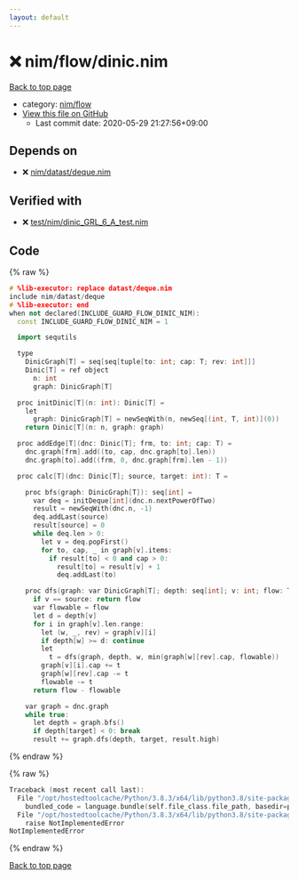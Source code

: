 ```yaml
---
layout: default
---
```


<!-- mathjax config similar to math.stackexchange -->
<script type="text/javascript" async
  src="https://cdnjs.cloudflare.com/ajax/libs/mathjax/2.7.5/MathJax.js?config=TeX-MML-AM_CHTML">
</script>
<script type="text/x-mathjax-config">
  MathJax.Hub.Config({
    TeX: { equationNumbers: { autoNumber: "AMS" }},
    tex2jax: {
      inlineMath: [ ['$','$'] ],
      processEscapes: true
    },
    "HTML-CSS": { matchFontHeight: false },
    displayAlign: "left",
    displayIndent: "2em"
  });
</script>

<script type="text/javascript" src="https://cdnjs.cloudflare.com/ajax/libs/jquery/3.4.1/jquery.min.js"></script>
<script src="https://cdn.jsdelivr.net/npm/jquery-balloon-js@1.1.2/jquery.balloon.min.js" integrity="sha256-ZEYs9VrgAeNuPvs15E39OsyOJaIkXEEt10fzxJ20+2I=" crossorigin="anonymous"></script>
<script type="text/javascript" src="../../../assets/js/copy-button.js"></script>
<link rel="stylesheet" href="../../../assets/css/copy-button.css" />


# :x: nim/flow/dinic.nim

<a href="../../../index.html">Back to top page</a>

* category: <a href="../../../index.html#49819a369e0575799fa91c6b01a4bf57">nim/flow</a>
* <a href="{{ site.github.repository_url }}/blob/master/nim/flow/dinic.nim">View this file on GitHub</a>
    - Last commit date: 2020-05-29 21:27:56+09:00




## Depends on

* :x: <a href="../datast/deque.nim.html">nim/datast/deque.nim</a>


## Verified with

* :x: <a href="../../../verify/test/nim/dinic_GRL_6_A_test.nim.html">test/nim/dinic_GRL_6_A_test.nim</a>


## Code

<a id="unbundled"></a>
{% raw %}
```cpp
# %lib-executor: replace datast/deque.nim
include nim/datast/deque
# %lib-executor: end
when not declared(INCLUDE_GUARD_FLOW_DINIC_NIM):
  const INCLUDE_GUARD_FLOW_DINIC_NIM = 1

  import sequtils

  type
    DinicGraph[T] = seq[seq[tuple[to: int; cap: T; rev: int]]]
    Dinic[T] = ref object
      n: int
      graph: DinicGraph[T]

  proc initDinic[T](n: int): Dinic[T] =
    let
      graph: DinicGraph[T] = newSeqWith(n, newSeq[(int, T, int)](0))
    return Dinic[T](n: n, graph: graph)

  proc addEdge[T](dnc: Dinic[T]; frm, to: int; cap: T) =
    dnc.graph[frm].add((to, cap, dnc.graph[to].len))
    dnc.graph[to].add((frm, 0, dnc.graph[frm].len - 1))

  proc calc[T](dnc: Dinic[T]; source, target: int): T =

    proc bfs(graph: DinicGraph[T]): seq[int] =
      var deq = initDeque[int](dnc.n.nextPowerOfTwo)
      result = newSeqWith(dnc.n, -1)
      deq.addLast(source)
      result[source] = 0
      while deq.len > 0:
        let v = deq.popFirst()
        for to, cap, _ in graph[v].items:
          if result[to] < 0 and cap > 0:
            result[to] = result[v] + 1
            deq.addLast(to)

    proc dfs(graph: var DinicGraph[T]; depth: seq[int]; v: int; flow: T): T =
      if v == source: return flow
      var flowable = flow
      let d = depth[v]
      for i in graph[v].len.range:
        let (w, _, rev) = graph[v][i]
        if depth[w] >= d: continue
        let
          t = dfs(graph, depth, w, min(graph[w][rev].cap, flowable))
        graph[v][i].cap += t
        graph[w][rev].cap -= t
        flowable -= t
      return flow - flowable

    var graph = dnc.graph
    while true:
      let depth = graph.bfs()
      if depth[target] < 0: break
      result += graph.dfs(depth, target, result.high)

```
{% endraw %}

<a id="bundled"></a>
{% raw %}
```cpp
Traceback (most recent call last):
  File "/opt/hostedtoolcache/Python/3.8.3/x64/lib/python3.8/site-packages/onlinejudge_verify/docs.py", line 349, in write_contents
    bundled_code = language.bundle(self.file_class.file_path, basedir=pathlib.Path.cwd())
  File "/opt/hostedtoolcache/Python/3.8.3/x64/lib/python3.8/site-packages/onlinejudge_verify/languages/nim.py", line 86, in bundle
    raise NotImplementedError
NotImplementedError

```
{% endraw %}

<a href="../../../index.html">Back to top page</a>

